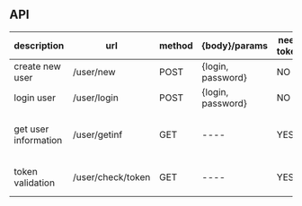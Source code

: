 ## API

description | url | method | {body}/params | need token | response
----|----|--------|-------------|------------|-------
create new user | /user/new | POST | {login, password} | NO | {token}/{message : "error"}
login user | /user/login | POST | {login, password} | NO | {token}/{message : "error"}
get user information| /user/getinf | GET | ---- | YES | {data : {message : "some user data"}}/{message : "error"}
token validation | /user/check/token | GET | ---- | YES | {isValidToken : true}/{message : "error"}